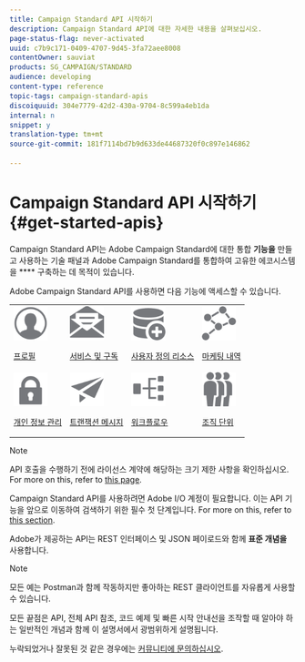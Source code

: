 ```yaml
---
title: Campaign Standard API 시작하기
description: Campaign Standard API에 대한 자세한 내용을 살펴보십시오.
page-status-flag: never-activated
uuid: c7b9c171-0409-4707-9d45-3fa72aee8008
contentOwner: sauviat
products: SG_CAMPAIGN/STANDARD
audience: developing
content-type: reference
topic-tags: campaign-standard-apis
discoiquuid: 304e7779-42d2-430a-9704-8c599a4eb1da
internal: n
snippet: y
translation-type: tm+mt
source-git-commit: 181f7114bd7b9d633de44687320f0c897e146862

---
```



# Campaign Standard API 시작하기 {#get-started-apis}

Campaign Standard API는 Adobe Campaign Standard에 대한 통합 **기능을** 만들고 사용하는 기술 패널과 Adobe Campaign Standard를 통합하여 고유한 에코시스템을 **** 구축하는 데 목적이 있습니다.

Adobe Campaign Standard API를 사용하면 다음 기능에 액세스할 수 있습니다.

<table><tr>
 <td valign="top"><a href="../../api/using/retrieving-profiles.md"><img width="60px" alt="조건" src="assets/icon_profile.svg"/></a><p><a href="../../api/using/retrieving-profiles.md">프로필</a></p></td>
<td valign="top"><a href="../../api/using/creating-a-service.md"><img width="60px" alt="조건" src="assets/icon_services.svg"/></a><p><a href="../../api/using/creating-a-service.md">서비스 및 구독</a></p></td>
<td valign="top"><a href="../../api/using/interacting-with-custom-resources.md"><img width="60px" alt="조건" src="assets/icon_customresources.svg"/></a><p><a href="../../api/using/interacting-with-custom-resources.md">사용자 정의 리소스</a></p></td>
<td valign="top"><a href="../../api/using/interacting-with-marketing-history.md"><img width="60px" alt="조건" src="assets/icon_marketinghistory.svg"/></a><p><a href="../../api/using/interacting-with-marketing-history.md">마케팅 내역</a></p></td>
</tr>
<tr>
<td valign="top"><a href="../../api/using/creating-a-privacy-request.md"><img width="60px" alt="조건" src="assets/icon_privacy.svg"/></a><p><a href="../../api/using/creating-a-privacy-request.md">개인 정보 관리</a></p></td>
<td valign="top"><a href="../../api/using/managing-transactional-messages.md"><img width="60px" alt="조건" src="assets/icon_transactionalmessage.svg"/></a><p><a href="../../api/using/managing-transactional-messages.md">트랜잭션 메시지</a></p></td>
<td valign="top"><a href="../../api/using/controlling-a-workflow.md"><img width="60px" alt="조건" src="assets/icon_workflows.svg"/></a><p><a href="../../api/using/controlling-a-workflow.md">워크플로우</a></p></td>
<td valign="top"><a href="../../api/using/retrieving-an-organizational-unit.md"><img width="60px" alt="조건" src="assets/icon_units.svg"/></a><p><a href="../../api/using/retrieving-an-organizational-unit.md">조직 단위</a></p></td>
</tr></table>

>[!NOTE]
>
>API 호출을 수행하기 전에 라이선스 계약에 해당하는 크기 제한 사항을 확인하십시오. For more on this, refer to [this page](https://helpx.adobe.com/legal/product-descriptions/campaign-standard.html#ITInfrastructureResourcesbyActiveProfilesTiers).

Campaign Standard API를 사용하려면 Adobe I/O 계정이 필요합니다. 이는 API 기능을 앞으로 이동하여 검색하기 위한 필수 첫 단계입니다.
For more on this, refer to [this section](../../api/using/setting-up-api-access.md).

Adobe가 제공하는 API는 REST 인터페이스 및 JSON 페이로드와 함께 **표준 개념을** 사용합니다.

>[!NOTE]
>
>모든 예는 Postman과 함께 작동하지만 좋아하는 REST 클라이언트를 자유롭게 사용할 수 있습니다.

모든 끝점은 API, 전체 API 참조, 코드 예제 및 빠른 시작 안내선을 조작할 때 알아야 하는 일반적인 개념과 함께 이 설명서에서 광범위하게 설명됩니다.

누락되었거나 잘못된 것 같은 경우에는 [커뮤니티에 문의하십시오](https://help-forums.adobe.com/content/adobeforums/en/campaign-forum/adobe-campaign.html).
